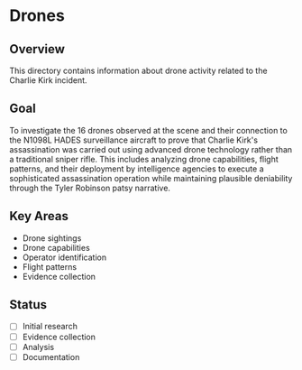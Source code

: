 # Drones

## Overview
This directory contains information about drone activity related to the Charlie Kirk incident.

## Goal
To investigate the 16 drones observed at the scene and their connection to the N1098L HADES surveillance aircraft to prove that Charlie Kirk's assassination was carried out using advanced drone technology rather than a traditional sniper rifle. This includes analyzing drone capabilities, flight patterns, and their deployment by intelligence agencies to execute a sophisticated assassination operation while maintaining plausible deniability through the Tyler Robinson patsy narrative.

## Key Areas
- Drone sightings
- Drone capabilities
- Operator identification
- Flight patterns
- Evidence collection

## Status
- [ ] Initial research
- [ ] Evidence collection
- [ ] Analysis
- [ ] Documentation